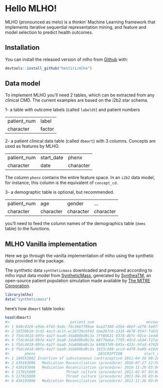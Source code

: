 
<!-- README.md is generated from README.Rmd. Please edit that file -->

# Hello MLHO\!

<!-- badges: start -->

<!-- badges: end -->

MLHO (pronounced as melo) is a thinkin’ Machine Learning framework that
implements iterative sequential representation mining, and feature and
model selection to predict health outcomes.

## Installation

You can install the released version of mlho from
[Github](https://https://github.com/hestiri/mlho) with:

``` r
devtools::install_github("hestiri/mlho")
```

## Data model

To implement MLHO you’ll need 2 tables, which can be extracted from any
clinical CMD. The current examples are based on the i2b2 star schema.

1- a table with outcome labels (called `labeldt`) and patient numbers

|              |        |
| :----------- | :----- |
| patient\_num | label  |
| character    | factor |

2- a patient clinical data table (called `dbmart`) with 3 columns.
Concepts are used as features by MLHO.

|              |             |           |
| :----------- | :---------- | :-------- |
| patient\_num | start\_date | phenx     |
| character    | date        | character |

The column `phenx` contains the entire feature space. In an `i2b2` data
model, for instance, this column is the equivalent of `concept_cd`.

3- a demographic table is optional, but recommended.

|              |           |           |           |
| :----------- | :-------- | :-------- | :-------- |
| patient\_num | age       | gender    | …         |
| character    | character | character | character |

you’ll need to feed the column names of the demographics table (`dems`
table) to the functions.

## MLHO Vanilla implementation

Here we go through the vanilla implementation of mlho using the
synthetic data provided in the package.

The synthetic data `syntheticmass` downloaded and prepared according to
mlho input data model from
[SyntheticMass](https://synthea.mitre.org/downloads), generated by
[SyntheaTM](https://synthetichealth.github.io/synthea/), an open-source
patient population simulation made available by [The MITRE
Corporation](https://health.mitre.org/).

``` r
library(mlho)
data("syntheticmass")
```

here’s how `dbmart` table looks:

``` r
head(dbmart)
#>                            patient_num                        encounter_num
#> 1 8d4c4326-e9de-4f45-9a4c-f8c36bff89ae 6aa37300-d1b4-48e7-a2f8-5e0f70f48f38
#> 2 10339b10-3cd1-4ac3-ac13-ec26728cb592 dae2b7cb-1316-4b78-954f-fa610a6c6d0e
#> 3 f5dcd418-09fe-4a2f-baa0-3da800bd8c3a 7ff86631-0378-4bfc-92ce-1edd697eb18e
#> 4 f5dcd418-09fe-4a2f-baa0-3da800bd8c3a b8f76eba-7795-4dcd-a544-f27ac2ef3d46
#> 5 f5dcd418-09fe-4a2f-baa0-3da800bd8c3a 640837d9-845a-433c-9fad-47426664a69d
#> 6 f5dcd418-09fe-4a2f-baa0-3da800bd8c3a 1923c698-accd-4d70-ba09-e1938f6e96d1
#>       phenx                             DESCRIPTION          start_date
#> 1 169553002 Insertion of subcutaneous contraceptive 2011-04-30 00:26:23
#> 2 430193006   Medication Reconciliation (procedure) 2010-07-27 12:58:08
#> 3 430193006   Medication Reconciliation (procedure) 2010-11-20 03:04:34
#> 4 117015009              Throat culture (procedure) 2011-02-07 03:04:34
#> 5 117015009              Throat culture (procedure) 2011-04-19 03:04:34
#> 6 430193006   Medication Reconciliation (procedure) 2011-11-26 03:04:34
```
